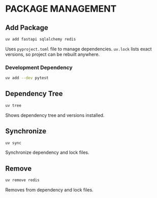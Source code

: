 # PACKAGE MANAGEMENT

## Add Package

```sh
uv add fastapi sqlalchemy redis
```

Uses `pyproject.toml` file to manage dependencies. `uv.lock` lists exact versions, so project can be rebuilt anywhere.

### Development Dependency

```sh
uv add --dev pytest
```

## Dependency Tree

```sh
uv tree
```

Shows dependency tree and versions installed.

## Synchronize

```sh
uv sync
```

Synchronize dependency and lock files.

## Remove

```sh
uv remove redis
```

Removes from dependency and lock files.
